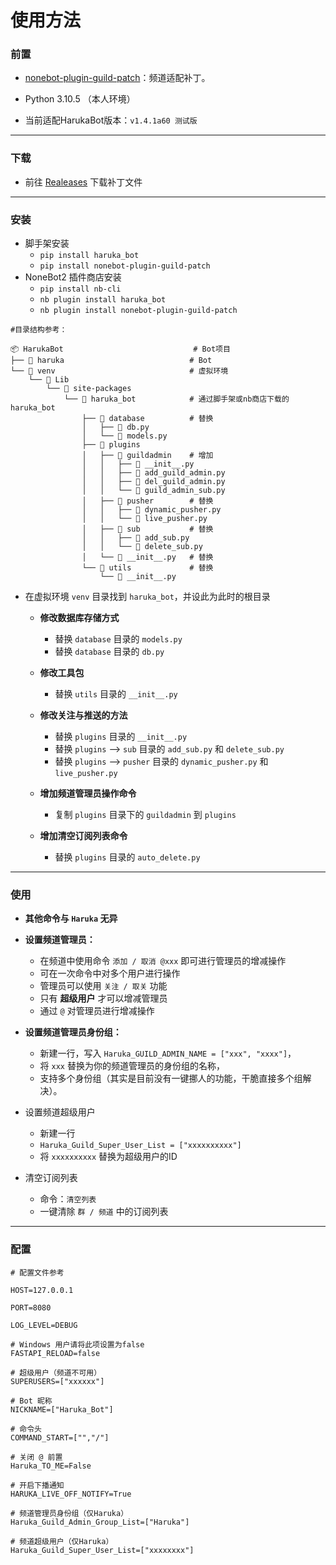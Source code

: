 # 使用方法

### 前置

- [nonebot-plugin-guild-patch](https://github.com/mnixry/nonebot-plugin-guild-patch)：频道适配补丁。

- Python 3.10.5 （本人环境）

- 当前适配HarukaBot版本：`v1.4.1a60 测试版`

---

### 下载

- 前往 [Realeases](https://github.com/17TheWord/HarukaBot_Guild_Patch/releases) 下载补丁文件

---

### 安装

- 脚手架安装
  - `pip install haruka_bot`
  - `pip install nonebot-plugin-guild-patch`
- NoneBot2 插件商店安装
  - `pip install nb-cli`
  - `nb plugin install haruka_bot`
  - `nb plugin install nonebot-plugin-guild-patch`

```
#目录结构参考：

📦 HarukaBot                             # Bot项目
├── 📂 haruka                            # Bot
└── 📂 venv                              # 虚拟环境
    └── 📂 Lib
        └── 📂 site-packages
            └── 📂 haruka_bot            # 通过脚手架或nb商店下载的haruka_bot
                ├── 📂 database          # 替换
                │   ├── 📜 db.py
                │   └── 📜 models.py
                ├── 📂 plugins
                │   ├── 📂 guildadmin    # 增加
                │   │   ├── 📜 __init__.py
                │   │   ├── 📜 add_guild_admin.py
                │   │   ├── 📜 del_guild_admin.py
                │   │   └── 📜 guild_admin_sub.py
                │   ├── 📂 pusher        # 替换
                │   │   ├── 📜 dynamic_pusher.py
                │   │   └── 📜 live_pusher.py
                │   ├── 📂 sub           # 替换
                │   │   ├── 📜 add_sub.py
                │   │   └── 📜 delete_sub.py
                │   └── 📜 __init__.py   # 替换
                └── 📂 utils             # 替换
                    └── 📜 __init__.py
```

- 在虚拟环境 `venv` 目录找到 `haruka_bot`，并设此为此时的根目录
  - **修改数据库存储方式**
    - 替换 `database` 目录的 `models.py`
    - 替换 `database` 目录的 `db.py`


  - **修改工具包**
    - 替换 `utils` 目录的 `__init__.py`

  - **修改关注与推送的方法**
    - 替换 `plugins` 目录的 `__init__.py`
    - 替换 `plugins` --> `sub` 目录的 `add_sub.py` 和 `delete_sub.py`
    - 替换 `plugins` --> `pusher` 目录的 `dynamic_pusher.py` 和 `live_pusher.py`

  - **增加频道管理员操作命令**
    - 复制 `plugins` 目录下的 `guildadmin` 到 `plugins`

  - **增加清空订阅列表命令**
    - 替换 `plugins` 目录的 `auto_delete.py`

---

### 使用

- **其他命令与 `Haruka` 无异**


- **设置频道管理员：**
    - 在频道中使用命令 `添加 / 取消 @xxx` 即可进行管理员的增减操作
    - 可在一次命令中对多个用户进行操作
    - 管理员可以使用 `关注 / 取关` 功能
    - 只有 **超级用户** 才可以增减管理员
    - 通过 `@` 对管理员进行增减操作


- **设置频道管理员身份组：**
    - 新建一行，写入 `Haruka_GUILD_ADMIN_NAME = ["xxx", "xxxx"]`，
    - 将 `xxx` 替换为你的频道管理员的身份组的名称，
    - 支持多个身份组（其实是目前没有一键挪人的功能，干脆直接多个组解决）。


- 设置频道超级用户
    - 新建一行
    - `Haruka_Guild_Super_User_List = ["xxxxxxxxxx"]`
    - 将 `xxxxxxxxxx` 替换为超级用户的ID

- 清空订阅列表
  - 命令：`清空列表`
  - 一键清除 `群 / 频道` 中的订阅列表

---

### 配置
```
# 配置文件参考

HOST=127.0.0.1

PORT=8080

LOG_LEVEL=DEBUG

# Windows 用户请将此项设置为false
FASTAPI_RELOAD=false    
      
# 超级用户（频道不可用）
SUPERUSERS=["xxxxxx"]  
       
# Bot 昵称
NICKNAME=["Haruka_Bot"]        
           
# 命令头
COMMAND_START=["","/"]  
          
# 关闭 @ 前置
Haruka_TO_ME=False

# 开启下播通知
HARUKA_LIVE_OFF_NOTIFY=True
     
# 频道管理员身份组（仅Haruka）
Haruka_Guild_Admin_Group_List=["Haruka"]

# 频道超级用户（仅Haruka）
Haruka_Guild_Super_User_List=["xxxxxxxx"]
```
